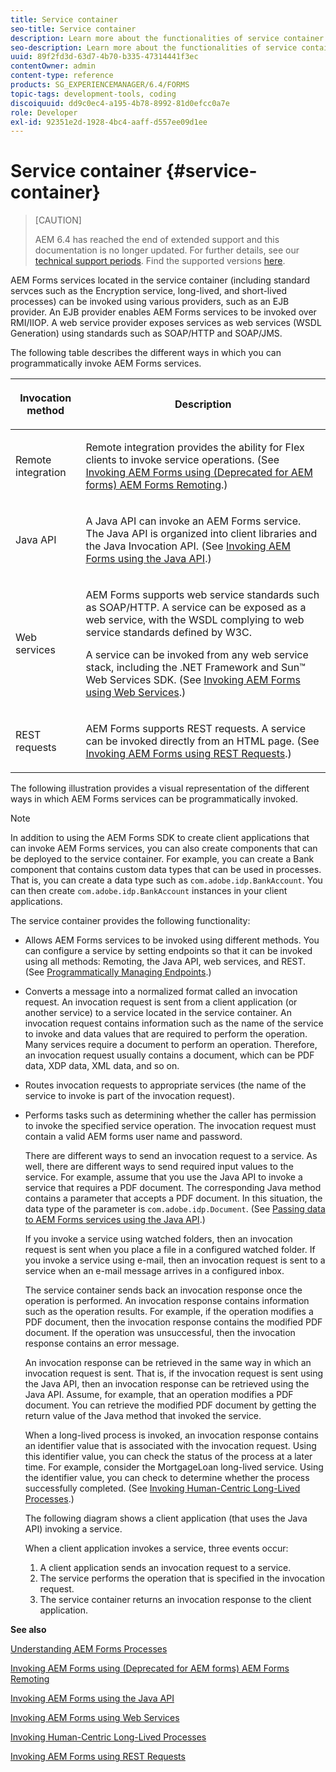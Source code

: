 ```yaml
---
title: Service container
seo-title: Service container
description: Learn more about the functionalities of service container. In addition, the article also describes the different ways in which you can programmatically invoke AEM Forms services.
seo-description: Learn more about the functionalities of service container. In addition, the article also describes the different ways in which you can programmatically invoke AEM Forms services.
uuid: 89f2fd3d-63d7-4b70-b335-47314441f3ec
contentOwner: admin
content-type: reference
products: SG_EXPERIENCEMANAGER/6.4/FORMS
topic-tags: development-tools, coding
discoiquuid: dd9c0ec4-a195-4b78-8992-81d0efcc0a7e
role: Developer
exl-id: 92351e2d-1928-4bc4-aaff-d557ee09d1ee
---
```

# Service container {#service-container}

>[CAUTION]
>
>AEM 6.4 has reached the end of extended support and this documentation is no longer updated. For further details, see our [technical support periods](https://helpx.adobe.com/support/programs/eol-matrix.html). Find the supported versions [here](https://experienceleague.adobe.com/docs/).

AEM Forms services located in the service container (including standard servces such as the Encryption service, long-lived, and short-lived processes) can be invoked using various providers, such as an EJB provider. An EJB provider enables AEM Forms services to be invoked over RMI/IIOP. A web service provider exposes services as web services (WSDL Generation) using standards such as SOAP/HTTP and SOAP/JMS.

The following table describes the different ways in which you can programmatically invoke AEM Forms services. 

<table>
 <thead>
  <tr>
   <th><p>Invocation method</p></th> 
   <th><p>Description</p></th> 
  </tr> 
 </thead> 
 <tbody>
  <tr>
   <td><p>Remote integration</p></td> 
   <td><p>Remote integration provides the ability for Flex clients to invoke service operations. (See <a href="/help/forms/developing/invoking-aem-forms-using-remoting.md#invoking-aem-forms-using-remoting">Invoking AEM Forms using (Deprecated for AEM forms) AEM Forms Remoting</a>.)</p></td> 
  </tr> 
  <tr>
   <td><p>Java API</p></td> 
   <td><p>A Java API can invoke an AEM Forms service. The Java API is organized into client libraries and the Java Invocation API. (See <a href="/help/forms/developing/invoking-aem-forms-using-java.md#invoking-aem-forms-using-the-java-api">Invoking AEM Forms using the Java API</a>.)</p></td> 
  </tr> 
  <tr>
   <td><p>Web services</p></td> 
   <td><p>AEM Forms supports web service standards such as SOAP/HTTP. A service can be exposed as a web service, with the WSDL complying to web service standards defined by W3C.</p><p>A service can be invoked from any web service stack, including the .NET Framework and Sun™ Web Services SDK. (See <a href="/help/forms/developing/invoking-aem-forms-using-web.md#invoking-aem-forms-using-web-services">Invoking AEM Forms using Web Services</a>.)</p></td> 
  </tr> 
  <tr>
   <td><p>REST requests</p></td> 
   <td><p>AEM Forms supports REST requests. A service can be invoked directly from an HTML page. (See <a href="/help/forms/developing/invoking-aem-forms-using-rest.md#invoking-aem-forms-using-rest-requests">Invoking AEM Forms using REST Requests</a>.)</p></td> 
  </tr> 
 </tbody> 
</table>

The following illustration provides a visual representation of the different ways in which AEM Forms services can be programmatically invoked.

>[!NOTE]
>
>In addition to using the AEM Forms SDK to create client applications that can invoke AEM Forms services, you can also create components that can be deployed to the service container. For example, you can create a Bank component that contains custom data types that can be used in processes. That is, you can create a data type such as `com.adobe.idp.BankAccount`. You can then create `com.adobe.idp.BankAccount` instances in your client applications.

The service container provides the following functionality:

* Allows AEM Forms services to be invoked using different methods. You can configure a service by setting endpoints so that it can be invoked using all methods: Remoting, the Java API, web services, and REST. (See [Programmatically Managing Endpoints](/help/forms/developing/programmatically-endpoints.md#programmatically-managing-endpoints).)
* Converts a message into a normalized format called an invocation request. An invocation request is sent from a client application (or another service) to a service located in the service container. An invocation request contains information such as the name of the service to invoke and data values that are required to perform the operation. Many services require a document to perform an operation. Therefore, an invocation request usually contains a document, which can be PDF data, XDP data, XML data, and so on. 
* Routes invocation requests to appropriate services (the name of the service to invoke is part of the invocation request). 
* Performs tasks such as determining whether the caller has permission to invoke the specified service operation. The invocation request must contain a valid AEM forms user name and password.

  There are different ways to send an invocation request to a service. As well, there are different ways to send required input values to the service. For example, assume that you use the Java API to invoke a service that requires a PDF document. The corresponding Java method contains a parameter that accepts a PDF document. In this situation, the data type of the parameter is `com.adobe.idp.Document`. (See [Passing data to AEM Forms services using the Java API](/help/forms/developing/invoking-aem-forms-using-java.md#passing-data-to-aem-forms-services-using-the-java-api).)

  If you invoke a service using watched folders, then an invocation request is sent when you place a file in a configured watched folder. If you invoke a service using e-mail, then an invocation request is sent to a service when an e-mail message arrives in a configured inbox.

  The service container sends back an invocation response once the operation is performed. An invocation response contains information such as the operation results. For example, if the operation modifies a PDF document, then the invocation response contains the modified PDF document. If the operation was unsuccessful, then the invocation response contains an error message.

  An invocation response can be retrieved in the same way in which an invocation request is sent. That is, if the invocation request is sent using the Java API, then an invocation response can be retrieved using the Java API. Assume, for example, that an operation modifies a PDF document. You can retrieve the modified PDF document by getting the return value of the Java method that invoked the service.

  When a long-lived process is invoked, an invocation response contains an identifier value that is associated with the invocation request. Using this identifier value, you can check the status of the process at a later time. For example, consider the MortgageLoan long-lived service. Using the identifier value, you can check to determine whether the process successfully completed. (See [Invoking Human-Centric Long-Lived Processes](/help/forms/developing/invoking-human-centric-long-lived.md#invoking-human-centric-long-lived-processes).)

  The following diagram shows a client application (that uses the Java API) invoking a service.

  When a client application invokes a service, three events occur:

    1. A client application sends an invocation request to a service. 
    1. The service performs the operation that is specified in the invocation request.
    1. The service container returns an invocation response to the client application.

**See also**

[Understanding AEM Forms Processes](/help/forms/developing/aem-forms-processes.md#understanding-aem-forms-processes)

[Invoking AEM Forms using (Deprecated for AEM forms) AEM Forms Remoting](/help/forms/developing/invoking-aem-forms-using-remoting.md#invoking-aem-forms-using-remoting)

[Invoking AEM Forms using the Java API](/help/forms/developing/invoking-aem-forms-using-java.md#invoking-aem-forms-using-the-java-api)

[Invoking AEM Forms using Web Services](/help/forms/developing/invoking-aem-forms-using-web.md#invoking-aem-forms-using-web-services)

[Invoking Human-Centric Long-Lived Processes](/help/forms/developing/invoking-human-centric-long-lived.md#invoking-human-centric-long-lived-processes)

[Invoking AEM Forms using REST Requests](/help/forms/developing/invoking-aem-forms-using-rest.md#invoking-aem-forms-using-rest-requests)
